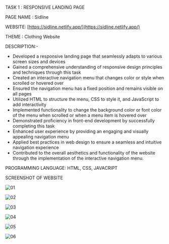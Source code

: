 TASK 1 : RESPONSIVE LANDING PAGE

PAGE NAME : Sidline

WEBSITE: [https://sidline.netlify.app/](https://sidline.netlify.app/) 

THEME : Clothing Website

DESCRIPTION:-

- Developed a responsive landing page that seamlessly adapts to various screen sizes and devices
- Gained a comprehensive understanding of responsive design principles and techniques through this task
- Created an interactive navigation menu that changes color or style when scrolled or hovered over
- Ensured the navigation menu has a fixed position and remains visible on all pages
- Utilized HTML to structure the menu, CSS to style it, and JavaScript to add interactivity
- Implemented functionality to change the background color or font color of the menu when scrolled or when a menu item is hovered over
- Demonstrated proficiency in front-end development by successfully completing this task
- Enhanced user experience by providing an engaging and visually appealing navigation menu
- Applied best practices in web design to ensure a seamless and intuitive navigation experience
- Contributed to the overall aesthetics and functionality of the website through the implementation of the interactive navigation menu.

PROGRAMMING LANGUAGE: HTML, CSS, JAVACRIPT

SCREENSHOT OF WEBSITE

![01](https://github.com/Arvindvadivelu/Prodigy-Infotech/assets/129649393/7d94aa15-b7f8-4422-be30-2540b0d80f16)

![02](https://github.com/Arvindvadivelu/Prodigy-Infotech/assets/129649393/e1f8f469-93aa-4632-a903-85ffea8e584d)

![03](https://github.com/Arvindvadivelu/Prodigy-Infotech/assets/129649393/92e2b7af-8e4e-46ac-9009-53ffeb6c1aa3)

![04](https://github.com/Arvindvadivelu/Prodigy-Infotech/assets/129649393/121cd3d8-8b26-4fb1-b70a-fe5d7fb22da9)

![05](https://github.com/Arvindvadivelu/Prodigy-Infotech/assets/129649393/5e3b9148-4333-4fc0-a9f8-d31cabcac116)

![06](https://github.com/Arvindvadivelu/Prodigy-Infotech/assets/129649393/6cea4b58-1219-40c8-b600-ac489797678a)

